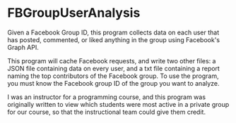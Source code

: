 # FBGroupUserAnalysis
Given a Facebook Group ID, this program collects data on each user that has posted, commented, or liked anything in the group using Facebook's Graph API.

This program will cache Facebook requests, and write two other files: a JSON file containing data on every user, and a txt file containing a report naming the top contributors of the Facebook group. To use the program, you must know the Facebook group ID of the group you want to analyze.

I was an instructor for a programming course, and this program was originally written to view which students were most active in a private group for our course, so that the instructional team could give them credit.
